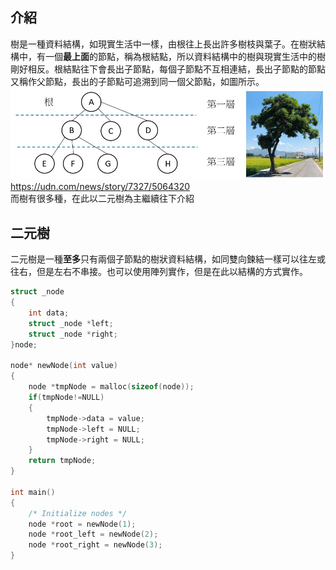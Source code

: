 ## 介紹

樹是一種資料結構，如現實生活中一樣，由根往上長出許多樹枝與葉子。在樹狀結構中，有一個**最上面**的節點，稱為根結點，所以資料結構中的樹與現實生活中的樹剛好相反。根結點往下會長出子節點，每個子節點不互相連結，長出子節點的節點又稱作父節點，長出的子節點可追溯到同一個父節點，如圖所示。
![image](pic/Tree.jpg)
https://udn.com/news/story/7327/5064320 \
而樹有很多種，在此以二元樹為主繼續往下介紹

## 二元樹
二元樹是一種**至多**只有兩個子節點的樹狀資料結構，如同雙向鍊結一樣可以往左或往右，但是左右不串接。也可以使用陣列實作，但是在此以結構的方式實作。
```C
struct _node
{
    int data;
    struct _node *left;
    struct _node *right;
}node;

node* newNode(int value)
{
    node *tmpNode = malloc(sizeof(node));
    if(tmpNode!=NULL) 
    {
        tmpNode->data = value;
        tmpNode->left = NULL;
        tmpNode->right = NULL;
    }
    return tmpNode;
}

int main()
{
    /* Initialize nodes */
    node *root = newNode(1);
    node *root_left = newNode(2);
    node *root_right = newNode(3);
}
```
